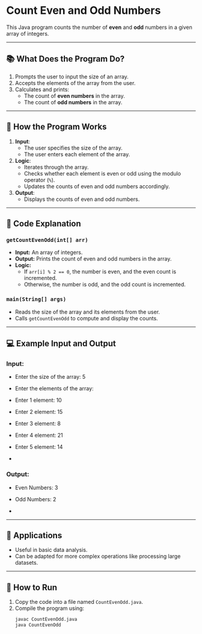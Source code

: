 # Count Even and Odd Numbers

This Java program counts the number of **even** and **odd** numbers in a given array of integers.

---

## 📚 What Does the Program Do?

1. Prompts the user to input the size of an array.
2. Accepts the elements of the array from the user.
3. Calculates and prints:
   - The count of **even numbers** in the array.
   - The count of **odd numbers** in the array.

---

## 🧠 How the Program Works

1. **Input**:
   - The user specifies the size of the array.
   - The user enters each element of the array.
2. **Logic**:
   - Iterates through the array.
   - Checks whether each element is even or odd using the modulo operator (`%`).
   - Updates the counts of even and odd numbers accordingly.
3. **Output**:
   - Displays the counts of even and odd numbers.

---

## 📝 Code Explanation

### `getCountEvenOdd(int[] arr)`
- **Input:** An array of integers.
- **Output:** Prints the count of even and odd numbers in the array.
- **Logic:**
  - If `arr[i] % 2 == 0`, the number is even, and the even count is incremented.
  - Otherwise, the number is odd, and the odd count is incremented.

### `main(String[] args)`
- Reads the size of the array and its elements from the user.
- Calls `getCountEvenOdd` to compute and display the counts.

---

## 💻 Example Input and Output

### Input:

- Enter the size of the array: 5
- Enter the elements of the array:
- Enter 1 element: 10
- Enter 2 element: 15
- Enter 3 element: 8
- Enter 4 element: 21
- Enter 5 element: 14

- 
### Output:

- Even Numbers: 3
- Odd Numbers: 2

- 
---

## 🔗 Applications

- Useful in basic data analysis.
- Can be adapted for more complex operations like processing large datasets.

---

## 🚀 How to Run

1. Copy the code into a file named `CountEvenOdd.java`.
2. Compile the program using:
   ```bash
   javac CountEvenOdd.java
   java CountEvenOdd
